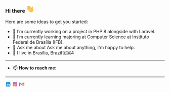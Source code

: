 ### Hi there <img height="25" src="https://github.com/HowlHowl/HowlHowl/blob/main/assets/hi.gif"/>


Here are some ideas to get you started:

- 🔭 I’m currently working on a project in PHP 8 alongside with Laravel.
- 🌱 I’m currently learning majoring at Computer Science at Instituto Federal de Brasília (IFB).
- 💬 Ask me about Ask me about anything, I'm happy to help.
- 📌 I live in Brasília, Brazil 🇧🇷4
------------
- 📫 <b>How to reach me:</b>
------------

  [<img src="https://github.com/HowlHowl/HowlHowl/blob/main/assets/linkedin.png" width="3.5%"/>](https://www.linkedin.com/in/leonardo-santos-da-silva-198b89180/)
  [<img src="https://github.com/HowlHowl/HowlHowl/blob/main/assets/instagram.png" width="3.5%"/>](https://www.instagram.com/leonardokun2/)
  <a href="mailto:leonardokun@icloud.com"> <img src="https://github.com/HowlHowl/HowlHowl/blob/main/assets/gmail.png" width="3.5%"/> </a>


